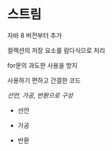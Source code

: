 # 스트림
자바 8 버전부터 추가

컬렉션의 저장 요소를 람다식으로 처리

for문의 과도한 사용을 방지

사용하기 편하고 간결한 코드

*선언, 가공, 반환으로 구성*

- 선언

- 가공

- 반환
